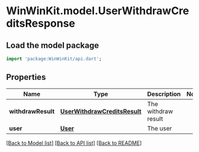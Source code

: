 # WinWinKit.model.UserWithdrawCreditsResponse

## Load the model package
```dart
import 'package:WinWinKit/api.dart';
```

## Properties
Name | Type | Description | Notes
------------ | ------------- | ------------- | -------------
**withdrawResult** | [**UserWithdrawCreditsResult**](UserWithdrawCreditsResult.md) | The withdraw result | 
**user** | [**User**](User.md) | The user | 

[[Back to Model list]](../README.md#documentation-for-models) [[Back to API list]](../README.md#documentation-for-api-endpoints) [[Back to README]](../README.md)


